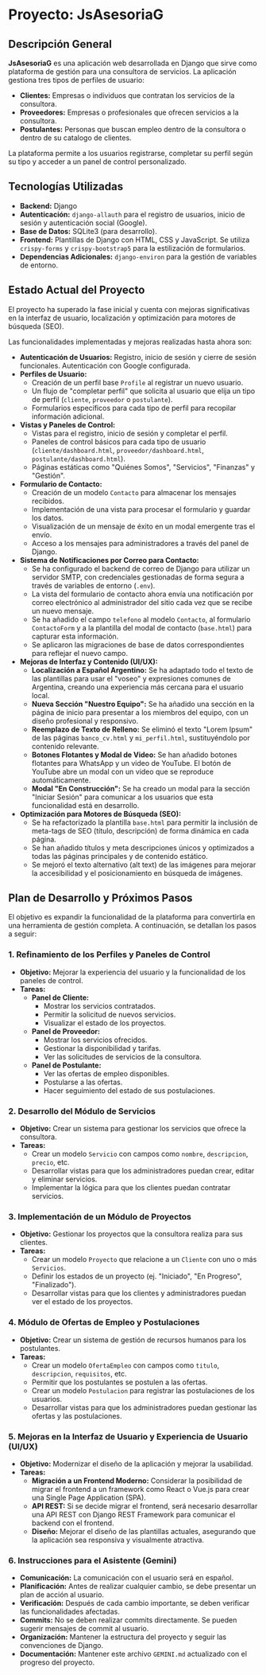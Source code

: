 # Proyecto: JsAsesoriaG

## Descripción General

**JsAsesoriaG** es una aplicación web desarrollada en Django que sirve como plataforma de gestión para una consultora de servicios. La aplicación gestiona tres tipos de perfiles de usuario:

- **Clientes:** Empresas o individuos que contratan los servicios de la consultora.
- **Proveedores:** Empresas o profesionales que ofrecen servicios a la consultora.
- **Postulantes:** Personas que buscan empleo dentro de la consultora o dentro de su catalogo de clientes.

La plataforma permite a los usuarios registrarse, completar su perfil según su tipo y acceder a un panel de control personalizado.

## Tecnologías Utilizadas

- **Backend:** Django
- **Autenticación:** `django-allauth` para el registro de usuarios, inicio de sesión y autenticación social (Google).
- **Base de Datos:** SQLite3 (para desarrollo).
- **Frontend:** Plantillas de Django con HTML, CSS y JavaScript. Se utiliza `crispy-forms` y `crispy-bootstrap5` para la estilización de formularios.
- **Dependencias Adicionales:** `django-environ` para la gestión de variables de entorno.

## Estado Actual del Proyecto

El proyecto ha superado la fase inicial y cuenta con mejoras significativas en la interfaz de usuario, localización y optimización para motores de búsqueda (SEO).

Las funcionalidades implementadas y mejoras realizadas hasta ahora son:

- **Autenticación de Usuarios:** Registro, inicio de sesión y cierre de sesión funcionales. Autenticación con Google configurada.
- **Perfiles de Usuario:**
    - Creación de un perfil base `Profile` al registrar un nuevo usuario.
    - Un flujo de "completar perfil" que solicita al usuario que elija un tipo de perfil (`cliente`, `proveedor` o `postulante`).
    - Formularios específicos para cada tipo de perfil para recopilar información adicional.
- **Vistas y Paneles de Control:**
    - Vistas para el registro, inicio de sesión y completar el perfil.
    - Paneles de control básicos para cada tipo de usuario (`cliente/dashboard.html`, `proveedor/dashboard.html`, `postulante/dashboard.html`).
    - Páginas estáticas como "Quiénes Somos", "Servicios", "Finanzas" y "Gestión".
- **Formulario de Contacto:**
    - Creación de un modelo `Contacto` para almacenar los mensajes recibidos.
    - Implementación de una vista para procesar el formulario y guardar los datos.
    - Visualización de un mensaje de éxito en un modal emergente tras el envío.
    - Acceso a los mensajes para administradores a través del panel de Django.
- **Sistema de Notificaciones por Correo para Contacto:**
    - Se ha configurado el backend de correo de Django para utilizar un servidor SMTP, con credenciales gestionadas de forma segura a través de variables de entorno (`.env`).
    - La vista del formulario de contacto ahora envía una notificación por correo electrónico al administrador del sitio cada vez que se recibe un nuevo mensaje.
    - Se ha añadido el campo `telefono` al modelo `Contacto`, al formulario `ContactoForm` y a la plantilla del modal de contacto (`base.html`) para capturar esta información.
    - Se aplicaron las migraciones de base de datos correspondientes para reflejar el nuevo campo.
- **Mejoras de Interfaz y Contenido (UI/UX):**
    - **Localización a Español Argentino:** Se ha adaptado todo el texto de las plantillas para usar el "voseo" y expresiones comunes de Argentina, creando una experiencia más cercana para el usuario local.
    - **Nueva Sección "Nuestro Equipo":** Se ha añadido una sección en la página de inicio para presentar a los miembros del equipo, con un diseño profesional y responsivo.
    - **Reemplazo de Texto de Relleno:** Se eliminó el texto "Lorem Ipsum" de las páginas `banco_cv.html` y `mi_perfil.html`, sustituyéndolo por contenido relevante.
    - **Botones Flotantes y Modal de Video:** Se han añadido botones flotantes para WhatsApp y un video de YouTube. El botón de YouTube abre un modal con un video que se reproduce automáticamente.
    - **Modal "En Construcción":** Se ha creado un modal para la sección "Iniciar Sesión" para comunicar a los usuarios que esta funcionalidad está en desarrollo.
- **Optimización para Motores de Búsqueda (SEO):**
    - Se ha refactorizado la plantilla `base.html` para permitir la inclusión de meta-tags de SEO (título, descripción) de forma dinámica en cada página.
    - Se han añadido títulos y meta descripciones únicos y optimizados a todas las páginas principales y de contenido estático.
    - Se mejoró el texto alternativo (alt text) de las imágenes para mejorar la accesibilidad y el posicionamiento en búsqueda de imágenes.

## Plan de Desarrollo y Próximos Pasos

El objetivo es expandir la funcionalidad de la plataforma para convertirla en una herramienta de gestión completa. A continuación, se detallan los pasos a seguir:

### 1. **Refinamiento de los Perfiles y Paneles de Control**

- **Objetivo:** Mejorar la experiencia del usuario y la funcionalidad de los paneles de control.
- **Tareas:**
    - **Panel de Cliente:**
        - Mostrar los servicios contratados.
        - Permitir la solicitud de nuevos servicios.
        - Visualizar el estado de los proyectos.
    - **Panel de Proveedor:**
        - Mostrar los servicios ofrecidos.
        - Gestionar la disponibilidad y tarifas.
        - Ver las solicitudes de servicios de la consultora.
    - **Panel de Postulante:**
        - Ver las ofertas de empleo disponibles.
        - Postularse a las ofertas.
        - Hacer seguimiento del estado de sus postulaciones.

### 2. **Desarrollo del Módulo de Servicios**

- **Objetivo:** Crear un sistema para gestionar los servicios que ofrece la consultora.
- **Tareas:**
    - Crear un modelo `Servicio` con campos como `nombre`, `descripcion`, `precio`, etc.
    - Desarrollar vistas para que los administradores puedan crear, editar y eliminar servicios.
    - Implementar la lógica para que los clientes puedan contratar servicios.

### 3. **Implementación de un Módulo de Proyectos**

- **Objetivo:** Gestionar los proyectos que la consultora realiza para sus clientes.
- **Tareas:**
    - Crear un modelo `Proyecto` que relacione a un `Cliente` con uno o más `Servicios`.
    - Definir los estados de un proyecto (ej. "Iniciado", "En Progreso", "Finalizado").
    - Desarrollar vistas para que los clientes y administradores puedan ver el estado de los proyectos.

### 4. **Módulo de Ofertas de Empleo y Postulaciones**

- **Objetivo:** Crear un sistema de gestión de recursos humanos para los postulantes.
- **Tareas:**
    - Crear un modelo `OfertaEmpleo` con campos como `titulo`, `descripcion`, `requisitos`, etc.
    - Permitir que los postulantes se postulen a las ofertas.
    - Crear un modelo `Postulacion` para registrar las postulaciones de los usuarios.
    - Desarrollar vistas para que los administradores puedan gestionar las ofertas y las postulaciones.

### 5. **Mejoras en la Interfaz de Usuario y Experiencia de Usuario (UI/UX)**

- **Objetivo:** Modernizar el diseño de la aplicación y mejorar la usabilidad.
- **Tareas:**
    - **Migración a un Frontend Moderno:** Considerar la posibilidad de migrar el frontend a un framework como React o Vue.js para crear una Single Page Application (SPA).
    - **API REST:** Si se decide migrar el frontend, será necesario desarrollar una API REST con Django REST Framework para comunicar el backend con el frontend.
    - **Diseño:** Mejorar el diseño de las plantillas actuales, asegurando que la aplicación sea responsiva y visualmente atractiva.

### 6. **Instrucciones para el Asistente (Gemini)**

- **Comunicación:** La comunicación con el usuario será en español.
- **Planificación:** Antes de realizar cualquier cambio, se debe presentar un plan de acción al usuario.
- **Verificación:** Después de cada cambio importante, se deben verificar las funcionalidades afectadas.
- **Commits:** No se deben realizar commits directamente. Se pueden sugerir mensajes de commit al usuario.
- **Organización:** Mantener la estructura del proyecto y seguir las convenciones de Django.
- **Documentación:** Mantener este archivo `GEMINI.md` actualizado con el progreso del proyecto.